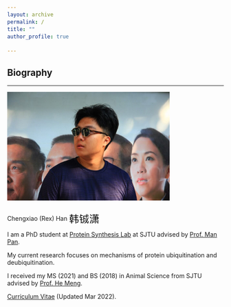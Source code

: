 ```yaml
---
layout: archive
permalink: /
title: ""
author_profile: true

---
```

## __Biography__
---
  
<img src="/images/bio.png" align="center" width=75%> 
<br></br>

Chengxiao (Rex) Han <img src="/images/rexhanname.jpg" style="height: 25px;vertical-align: middle" title="photographed by Yulin Liao">

I am a PhD student at [Protein Synthesis Lab](https://www.x-mol.com/groups/panlab?lang=en) at SJTU advised by [Prof. Man Pan](https://www.x-mol.com/groups/panlab/people?lang=en).   

My current research focuses on mechanisms of protein ubiquitination and deubiquitination. 

I received my MS (2021) and BS (2018) in Animal Science from SJTU advised by [Prof. He Meng](https://www.agri.sjtu.edu.cn/En/Data/View/2947). 

[Curriculum Vitae](https://rexhancx.github.io/files/CV_Chengxiao_Han_v3_3.pdf) (Updated Mar 2022).


<!---
## __News__
---
* May 2022: An oral presentation at *World Poultry Science Association Congress 2022* was accepted.
* Oct 2021: An oral presentation  at *21st National Conference on Animal Genetics & Breeding* was [delivered](/images/OPat21NAGB.jpg).



## __Experience__
---
* __MS__, SJTU (Mar 2021)  
  __Cumulative GPA:__ 3.73/4.0, __Outstanding Graduate__  
  __Advisor:__ Prof. [He Meng](http://www.agri.sjtu.edu.cn/En/Data/View/2947)  
  __Core Courses:__ Cell Biology (A+), Animal Genomics (A), Quantitative Genetics (A), Molecular Immunology (A)
  
* __BS in Animal Science__, Shanghai Jiao Tong University, Shanghai, China (Jun 2018)  
  __Cumulative GPA:__ 3.56/4.0  
  __Core Courses:__ Genetics (96/100), Bioinformatics (95/100), Biostatistics (94/100), Animal Microbiology (92/100)


## __Education__
---
* __MS__, SJTU (Mar 2021)  
  __Cumulative GPA:__ 3.73/4.0, __Outstanding Graduate__  
  __Advisor:__ Prof. [He Meng](http://www.agri.sjtu.edu.cn/En/Data/View/2947)  
  __Core Courses:__ Cell Biology (A+), Animal Genomics (A), Quantitative Genetics (A), Molecular Immunology (A)
  
* __BS in Animal Science__, Shanghai Jiao Tong University, Shanghai, China (Jun 2018)  
  __Cumulative GPA:__ 3.56/4.0  
  __Core Courses:__ Genetics (96/100), Bioinformatics (95/100), Biostatistics (94/100), Animal Microbiology (92/100)


## __Honors, Awards and Memberships__  

- 2021 Outstanding Graduate of SJTU
- 2020 National Scholarship for Postgraduates
- 2019 Membership of World Poultry Science Association (WPSA)
- 2018 Membership of Chinese Society for Cell Biology
- 2017 First-class Scholarship of SJTU
- 2016 Second-class Scholarship of SJTU
- 2016 Merit Student of SJTU
- 2015 Excellent League Member of SJTU

---->